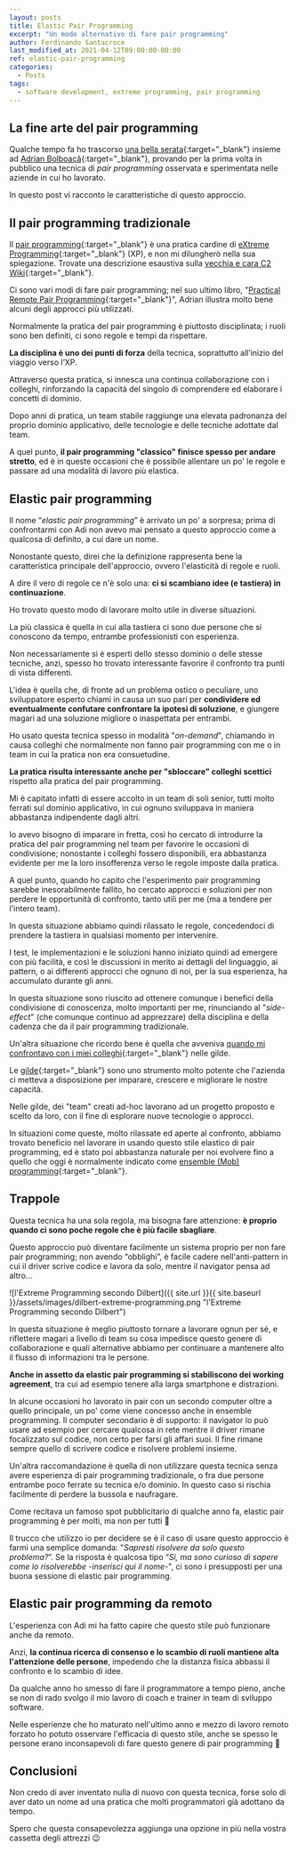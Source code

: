 ```yaml
---
layout: posts
title: Elastic Pair Programming
excerpt: "Un modo alternativo di fare pair programming"
author: Ferdinando Santacroce
last_modified_at: 2021-04-12T09:00:00-00:00
ref: elastic-pair-programming
categories:
  - Posts
tags:
  - software development, extreme programming, pair programming
---
```


## La fine arte del pair programming

Qualche tempo fa ho trascorso [una bella serata](https://blog.adrianbolboaca.ro/2018/03/remotepairprogramming-ep-009-adi-ferdinando-elastic-pair-programming/){:target="_blank"} insieme ad [Adrian Bolboacă](https://blog.adrianbolboaca.ro/){:target="_blank"}, provando per la prima volta in pubblico una tecnica di _pair programming_ osservata e sperimentata nelle aziende in cui ho lavorato.  

In questo post vi racconto le caratteristiche di questo approccio.


## Il pair programming tradizionale

Il [pair programming](https://en.wikipedia.org/wiki/Pair_programming){:target="_blank"} è una pratica cardine di [eXtreme Programming](https://en.wikipedia.org/wiki/Extreme_programming){:target="_blank"} (XP), e non mi dilungherò nella sua spiegazione. Trovate una descrizione esaustiva sulla [vecchia e cara C2 Wiki](https://wiki.c2.com/?PairProgramming){:target="_blank"}.  

Ci sono vari modi di fare pair programming; nel suo ultimo libro, "[Practical Remote Pair Programming](https://www.packtpub.com/product/practical-remote-pair-programming/9781800561366){:target="_blank"}", Adrian illustra molto bene alcuni degli approcci più utilizzati.  

Normalmente la pratica del pair programming è piuttosto disciplinata; i ruoli sono ben definiti, ci sono regole e tempi da rispettare.  

**La disciplina è uno dei punti di forza** della tecnica, soprattutto all’inizio del viaggio verso l’XP.  

Attraverso questa pratica, si innesca una continua collaborazione con i colleghi, rinforzando la capacità del singolo di comprendere ed elaborare i concetti di dominio.  

Dopo anni di pratica, un team stabile raggiunge una elevata padronanza del proprio dominio applicativo, delle tecnologie e delle tecniche adottate dal team.  

A quel punto, **il pair programming "classico" finisce spesso per andare stretto**, ed è in queste occasioni che è possibile allentare un po' le regole e passare ad una modalità di lavoro più elastica.


## Elastic pair programming

Il nome “_elastic pair programming_” è arrivato un po' a sorpresa; prima di confrontarmi con Adi non avevo mai pensato a questo approccio come a qualcosa di definito, a cui dare un nome.  

Nonostante questo, direi che la definizione rappresenta bene la caratteristica principale dell'approccio, ovvero l'elasticità di regole e ruoli.  

A dire il vero di regole ce n'è solo una: **ci si scambiano idee (e tastiera) in continuazione**.  

Ho trovato questo modo di lavorare molto utile in diverse situazioni.  

La più classica è quella in cui alla tastiera ci sono due persone che si conoscono da tempo, entrambe professionisti con esperienza.  

Non necessariamente si è esperti dello stesso dominio o delle stesse tecniche, anzi, spesso ho trovato interessante favorire il confronto tra punti di vista differenti.  

L'idea è quella che, di fronte ad un problema ostico o peculiare, uno sviluppatore esperto chiami in causa un suo pari per **condividere ed eventualmente confutare confrontare la ipotesi di soluzione**, e giungere magari ad una soluzione migliore o inaspettata per entrambi. 

Ho usato questa tecnica spesso in modalità "_on-demand_", chiamando in causa colleghi che normalmente non fanno pair programming con me o in team in cui la pratica non era consuetudine.  

**La pratica risulta interessante anche per "sbloccare" colleghi scettici** rispetto alla pratica del pair programming.  

Mi è capitato infatti di essere accolto in un team di soli senior, tutti molto ferrati sul dominio applicativo, in cui ognuno sviluppava in maniera abbastanza indipendente dagli altri.  

Io avevo bisogno di imparare in fretta, così ho cercato di introdurre la pratica del pair programming nel team per favorire le occasioni di condivisione; nonostante i colleghi fossero disponibili, era abbastanza evidente per me la loro insofferenza verso le regole imposte dalla pratica.  

A quel punto, quando ho capito che l'esperimento pair programming sarebbe inesorabilmente fallito, ho cercato approcci e soluzioni per non perdere le opportunità di confronto, tanto utili per me (ma a tendere per l'intero team).  

In questa situazione abbiamo quindi rilassato le regole, concedendoci di prendere la tastiera in qualsiasi momento per intervenire. 

I test, le implementazioni e le soluzioni hanno iniziato quindi ad emergere con più facilità, e così le discussioni in merito ai dettagli del linguaggio, ai pattern, o ai differenti approcci che ognuno di noi, per la sua esperienza, ha accumulato durante gli anni.  

In questa situazione sono riuscito ad ottenere comunque i benefici della condivisione di conoscenza, molto importanti per me, rinunciando al "_side-effect_" (che comunque continuo ad apprezzare) della disciplina e della cadenza che da il pair programming tradizionale.  

Un'altra situazione che ricordo bene è quella che avveniva [quando mi confrontavo con i miei colleghi](https://www.intre.it/camp-2/){:target="_blank"} nelle gilde.  

Le [gilde](https://www.intre.it/gilde/){:target="_blank"} sono uno strumento molto potente che l'azienda ci metteva a disposizione per imparare, crescere e migliorare le nostre capacità. 

Nelle gilde, dei "team" creati ad-hoc lavorano ad un progetto proposto e scelto da loro, con il fine di esplorare nuove tecnologie o approcci.  

In situazioni come queste, molto rilassate ed aperte al confronto, abbiamo trovato beneficio nel lavorare in usando questo stile elastico di pair programming, ed è stato poi abbastanza naturale per noi evolvere fino a quello che oggi è normalmente indicato come [ensemble (Mob) programming](https://en.wikipedia.org/wiki/Mob_programming){:target="_blank"}.  


## Trappole

Questa tecnica ha una sola regola, ma bisogna fare attenzione: **è proprio quando ci sono poche regole che è più facile sbagliare**.  

Questo approccio può diventare facilmente un sistema proprio per non fare pair programming; non avendo “obblighi”, è facile cadere nell'anti-pattern in cui il driver scrive codice e lavora da solo, mentre il navigator pensa ad altro...   

![l'Extreme Programming secondo Dilbert]({{ site.url }}{{ site.baseurl }}/assets/images/dilbert-extreme-programming.png "l'Extreme Programming secondo Dilbert")

In questa situazione è meglio piuttosto tornare a lavorare ognun per sé, e riflettere magari a livello di team su cosa impedisce questo genere di collaborazione e quali alternative abbiamo per continuare a mantenere alto il flusso di informazioni tra le persone.  

**Anche in assetto da elastic pair programming si stabiliscono dei working agreement**, tra cui ad esempio tenere alla larga smartphone e distrazioni.  

In alcune occasioni ho lavorato in pair con un secondo computer oltre a quello principale, un po' come viene concesso anche in ensemble programming. Il computer secondario è di supporto: il navigator lo può usare ad esempio per cercare qualcosa in rete mentre il driver rimane focalizzato sul codice, non certo per farsi gli affari suoi. Il fine rimane sempre quello di scrivere codice e risolvere problemi insieme.

Un'altra raccomandazione è quella di non utilizzare questa tecnica senza avere esperienza di pair programming tradizionale, o fra due persone entrambe poco ferrate su tecnica e/o dominio. In questo caso si rischia facilmente di perdere la bussola e naufragare.  

Come recitava un famoso spot pubblicitario di qualche anno fa, elastic pair programming è per molti, ma non per tutti 🙂  

Il trucco che utilizzo io per decidere se è il caso di usare questo approccio è farmi una semplice domanda: "_Sapresti risolvere da solo questo problema?_”. Se la risposta è qualcosa tipo “_Sì, ma sono curioso di sapere come lo risolverebbe -inserisci qui il nome-_", ci sono i presupposti per una buona sessione di elastic pair programming.  


## Elastic pair programming da remoto

L'esperienza con Adi mi ha fatto capire che questo stile può funzionare anche da remoto.  

Anzi, **la continua ricerca di consenso e lo scambio di ruoli mantiene alta l'attenzione delle persone**, impedendo che la distanza fisica abbassi il confronto e lo scambio di idee.  

Da qualche anno ho smesso di fare il programmatore a tempo pieno, anche se non di rado svolgo il mio lavoro di coach e trainer in team di sviluppo software.  

Nelle esperienze che ho maturato nell'ultimo anno e mezzo di lavoro remoto forzato ho potuto osservare l'efficacia di questo stile, anche se spesso le persone erano inconsapevoli di fare questo genere di pair programming 🙂


## Conclusioni

Non credo di aver inventato nulla di nuovo con questa tecnica, forse solo di aver dato un nome ad una pratica che molti programmatori già adottano da tempo.  

Spero che questa consapevolezza aggiunga una opzione in più nella vostra cassetta degli attrezzi 😉
